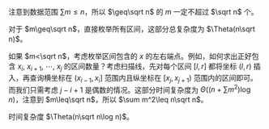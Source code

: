 注意到数据范围 $\sum m\leq n$，所以 $\geq\sqrt n$ 的 $m$ 一定不超过 $\sqrt n$ 个。

对于 $m\geq\sqrt n$，直接枚举所有区间，这部分总复杂度为 $\Theta(n\sqrt n)$。

如果 $m<\sqrt n$，考虑枚举区间包含的 $x$ 的左右端点。例如，如何求出正好包含 $x_i,\ x_{i+1},\ \cdots,\ x_j$ 的区间数量？考虑扫描线，先对每个区间 $[l,r]$ 都将坐标 $(l,r)$ 插入，再查询横坐标在 $(x_{i-1},x_i]$ 范围内且纵坐标在 $[x_j,x_{j+1})$ 范围内的区间即可。而我们只需考虑 $j-i+1$ 是偶数的情况。这部分时间复杂度为 $\Theta((n+\sum m^2)\log n)$，注意到 $m\leq\sqrt n$，所以 $\sum m^2\leq n\sqrt n$。

时间复杂度 $\Theta(n\sqrt n\log n)$。